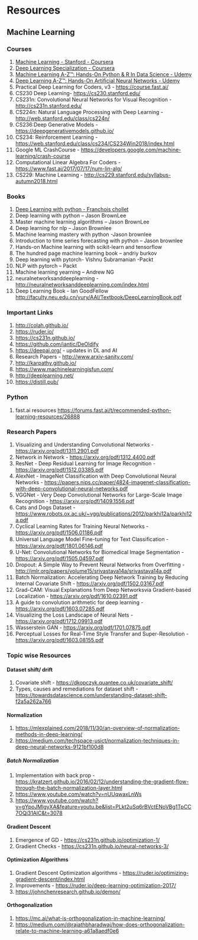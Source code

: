 # Resources
## Machine Learning
### Courses
1. [Machine Learning - Stanford - Coursera](https://www.coursera.org/learn/machine-learning?)
2. [Deep Learning Specialization - Coursera](https://www.coursera.org/specializations/deep-learning)
3. [Machine Learning A-Z™: Hands-On Python & R In Data Science - Udemy](https://www.udemy.com/course/machinelearning/)
4. [Deep Learning A-Z™: Hands-On Artificial Neural Networks - Udemy](https://www.udemy.com/course/deeplearning/)
5. Practical Deep Learning for Coders, v3 - https://course.fast.ai/
6. CS230 Deep Learning- https://cs230.stanford.edu/
7. CS231n: Convolutional Neural Networks for Visual Recognition - http://cs231n.stanford.edu/
8. CS224n: Natural Language Processing with Deep Learning - http://web.stanford.edu/class/cs224n/
9. CS236:Deep Generative Models - https://deepgenerativemodels.github.io/
10. CS234: Reinforcement Learning - https://web.stanford.edu/class/cs234/CS234Win2018/index.html
11. Google ML CrashCourse - https://developers.google.com/machine-learning/crash-course
12. Computational Linear Algebra For Coders - https://www.fast.ai/2017/07/17/num-lin-alg/
13. CS229: Machine Learning - http://cs229.stanford.edu/syllabus-autumn2018.html


### Books
1. [Deep Learning with python - Franchois chollet](https://www.academia.edu/40817740/Deep_Learning_with_Python)
2. Deep learning with python – Jason BrownLee
3. Master machine learning algorithms – Jason BrownLee
4. Deep learning for nlp – Jason Brownlee
5. Machine learning mastery with python -Jason brownlee
6. Introduction to time series forecasting with python – Jason brownlee
7. Hands-on Machine learning with scikit-learn and tensorflow 
8. The hundred page machine learning book – andriy burkov
9. Deep learning with pytorch- Vishnu Subramanian -Packt
10. NLP with pytorch – Packt
11. Machine learning yearning – Andrew NG
12. neuralnetworksanddeeplearning - http://neuralnetworksanddeeplearning.com/index.html
13. Deep Learning Book - Ian GoodFellow http://faculty.neu.edu.cn/yury/AAI/Textbook/DeepLearningBook.pdf

### Important Links
1. http://colah.github.io/
2. https://ruder.io/
3. https://cs231n.github.io/
4. https://github.com/jantic/DeOldify
5. https://deepai.org/ - updates in DL and AI
6. Research Papers - http://www.arxiv-sanity.com/
7. http://karpathy.github.io/
8. https://www.machinelearningisfun.com/
9. http://deeplearning.net/
10. https://distill.pub/

### Python
1. fast.ai resources https://forums.fast.ai/t/recommended-python-learning-resources/26888

### Research Papers
1. Visualizing and Understanding Convolutional Networks - https://arxiv.org/pdf/1311.2901.pdf
2. Network in Network - https://arxiv.org/pdf/1312.4400.pdf
3. ResNet - Deep Residual Learning for Image Recognition - https://arxiv.org/pdf/1512.03385.pdf
4. AlexNet - ImageNet Classification with Deep Convolutional Neural Networks - https://papers.nips.cc/paper/4824-imagenet-classification-with-deep-convolutional-neural-networks.pdf
5. VGGNet - Very Deep Convolutional Networks for Large-Scale Image Recognition - https://arxiv.org/pdf/1409.1556.pdf
6. Cats and Dogs Dataset - https://www.robots.ox.ac.uk/~vgg/publications/2012/parkhi12a/parkhi12a.pdf
7. Cyclical Learning Rates for Training Neural Networks - https://arxiv.org/pdf/1506.01186.pdf
8. Universal Language Model Fine-tuning for Text Classiﬁcation - https://arxiv.org/pdf/1801.06146.pdf
9. U-Net: Convolutional Networks for Biomedical Image Segmentation - https://arxiv.org/pdf/1505.04597.pdf
10. Dropout: A Simple Way to Prevent Neural Networks from Overfitting - http://jmlr.org/papers/volume15/srivastava14a/srivastava14a.pdf
11. Batch Normalization: Accelerating Deep Network Training by Reducing Internal Covariate Shift - https://arxiv.org/pdf/1502.03167.pdf
12. Grad-CAM: Visual Explanations from Deep Networksvia Gradient-based Localization - https://arxiv.org/pdf/1610.02391.pdf
13. A guide to convolution arithmetic for deep learning - https://arxiv.org/pdf/1603.07285.pdf
14. Visualizing the Loss Landscape of Neural Nets - https://arxiv.org/pdf/1712.09913.pdf
15. Wasserstein GAN - https://arxiv.org/pdf/1701.07875.pdf
16. Perceptual Losses for Real-Time Style Transfer and Super-Resolution - https://arxiv.org/pdf/1603.08155.pdf

### Topic wise Resources
#### Dataset shift/ drift
1. Covariate shift - https://dkopczyk.quantee.co.uk/covariate_shift/
2. Types, causes and remediations for dataset shift - https://towardsdatascience.com/understanding-dataset-shift-f2a5a262a766

#### Normalization
1. https://mlexplained.com/2018/11/30/an-overview-of-normalization-methods-in-deep-learning/
2. https://medium.com/techspace-usict/normalization-techniques-in-deep-neural-networks-9121bf100d8
##### Batch Normalization
1. Implementation with back prop - https://kratzert.github.io/2016/02/12/understanding-the-gradient-flow-through-the-batch-normalization-layer.html
2. https://www.youtube.com/watch?v=nUUqwaxLnWs
3. https://www.youtube.com/watch?v=gYpoJMlgyXA&feature=youtu.be&list=PLkt2uSq6rBVctENoVBg1TpCC7OQi31AlC&t=3078


#### Gradient Descent 
1. Emergence of GD - https://cs231n.github.io/optimization-1/
2. Gradient Checks - https://cs231n.github.io/neural-networks-3/


#### Optimization Algorithms
1. Gradient Descent Optimization algorithms - https://ruder.io/optimizing-gradient-descent/index.html
2. Improvements - https://ruder.io/deep-learning-optimization-2017/
3. https://johnchenresearch.github.io/demon/


#### Orthogonalization
1. https://mc.ai/what-is-orthogonalization-in-machine-learning/
2. https://medium.com/@rajathbharadwaj/how-does-orthogonalization-relate-to-machine-learning-a61a8aedf0e6

